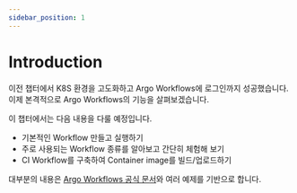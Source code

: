 ```yaml
---
sidebar_position: 1
---
```


# Introduction

이전 챕터에서 K8S 환경을 고도화하고 Argo Workflows에 로그인까지 성공했습니다.  
이제 본격적으로 Argo Workflows의 기능을 살펴보겠습니다.

이 챕터에서는 다음 내용을 다룰 예정입니다.

- 기본적인 Workflow 만들고 실행하기
- 주로 사용되는 Workflow 종류를 알아보고 간단히 체험해 보기
- CI Workflow를 구축하여 Container image를 빌드/업로드하기

대부분의 내용은 [Argo Workflows 공식 문서][docs]와 여러 예제를 기반으로 합니다.

[docs]: https://argo-workflows.readthedocs.io/en/latest/

<!--Re-edited on 240117-->
